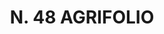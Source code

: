 ---
title: "N. 48 AGRIFOLIO"
plant-name: "N. 48"
plant-number: "048"
plant-img1: "/assets/img/plant048_verso.jpg"
plant-img2: "/assets/img/plant048.jpg"
plant-xml: "/assets/xml/plant048.xml"
plant-title: "N. 48 AGRIFOLIO"
plant-taxon-link: "http://www.worldfloraonline.org/taxon/wfo-0000729203"
plant-taxon-content: "[Ilex Aquifolium L.]"
layout: single-xml
---
